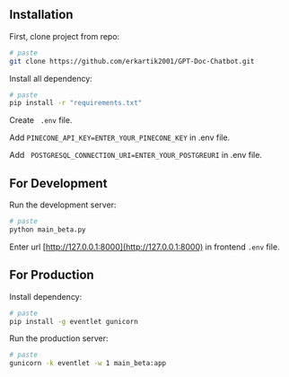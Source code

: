 
## Installation

First, clone project from repo:

```bash
# paste
git clone https://github.com/erkartik2001/GPT-Doc-Chatbot.git
```

Install all dependency:

```bash
# paste
pip install -r "requirements.txt"
```

Create ``` .env``` file.

Add ``` PINECONE_API_KEY=ENTER_YOUR_PINECONE_KEY ``` in .env file.

Add ``` POSTGRESQL_CONNECTION_URI=ENTER_YOUR_POSTGREURI``` in .env file.

## For Development

Run the development server:

```bash
# paste
python main_beta.py
```

Enter url [http://127.0.0.1:8000](http://127.0.0.1:8000) in frontend ```.env``` file.



## For Production

Install dependency:

```bash
# paste
pip install -g eventlet gunicorn
```

Run the production server:

```bash
# paste
gunicorn -k eventlet -w 1 main_beta:app
```


